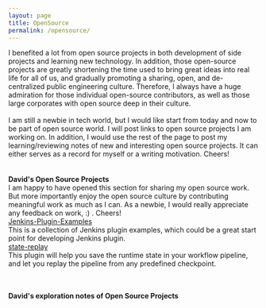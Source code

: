 ```yaml
---
layout: page
title: OpenSource
permalink: /opensource/
---
```


I benefited a lot from open source projects in both development of side projects and learning new technology. In addition, those open-source projects are greatly shortening the time used to bring great ideas into real life for all of us, and gradually promoting a sharing, open, and de-centralized public engineering culture. Therefore, I always have a huge admiration for those individual open-source contributors, as well as those large corporates with open source deep in their culture.
<br/>
<br/>
I am still a newbie in tech world, but I would like start from today and now to be part of open source world. I will post links to open source projects I am working on. In addition, I would use the rest of the page to post my learning/reviewing notes of new and interesting open source projects. It can either serves as a record for myself or a writing motivation. Cheers!
<br/>
<br/>
<br/>
<Strong>David's Open Source Projects</Strong>
<br/>
I am happy to have opened this section for sharing my open source work. But more importantly enjoy the open source culture by contributing meaningful work as much as I can. As a newbie, I would really appreciate any feedback on work, :) . Cheers!
<br/>
<a href="">Jenkins-Plugin-Examples</a><br/>
<span>This is a collection of Jenkins plugin examples, which could be a great start point for developing Jenkins plugin.</span><br/>
<a href="">state-replay</a><br/>
<span>This plugin will help you save the runtime state in your workflow pipeline, and let you replay the pipeline from any predefined checkpoint.</span>

<br/>
<br/>
<Strong>David's exploration notes of Open Source Projects</Strong>
